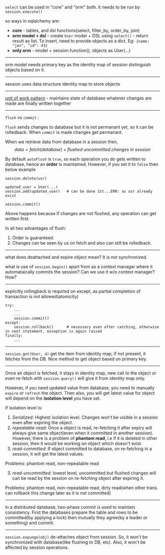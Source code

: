 `select` can be used in "core" and "orm" both.
it needs to be run by `session.execute()`

so ways in sqlalchemy are:

* **core** - tables, and dsl functions(select, filter_by, order_by, join)
* **orm model + dsl** - create `User` model + DSL using `select()` - return result as list. To insert, need to provide objects as a dict. Eg- `{name: "jon", "id": 43}`
* **only orm** - model + session.function(), objects as User(...)

---

orm model needs primary key as the identity map of session distinguish objects based on it.

---

session uses data structure identity map to store objects

---
[unit of work pattern](https://martinfowler.com/eaaCatalog/unitOfWork.html) - maintains state of database whatever changes are made are finally written together

---
`flush` vs `commit` : 

`flush` sends changes to database but it is not permanant yet, so it can be rolledback. When `commit` is made changes get permanant.

When we retrieve data from database in a session then, $$data = fetch(database) + flushed\ uncommitted\ changes\ in\ session$$

By default `autoFlush` is `true`, so each operation you do gets written to database, hence an **order** is maintained. However, if you set it to `false` then below example
    
    
    session.delete(usr)

    updated_user = User(...)
    session.add(updated_user)   # can be done 1st...ERR: as usr already exist

    session.commit()

Above happens because if changes are not flushed, any operation can get written first.

In all two advantages of flush:
    
1. Order is guaranteed.
2. Changes can be seen by us on fetch and also can still be rolledback.

---
what does deattached and expire object mean? It is not synchronized.

what is use of `session.begin()` apart from as a context manager where it automataically commits the session? Can we use it w/o context manager? How? 

---
explicitly rollingback is required on except, as partial completion of transaction is not allowed(atomicity)

    try:
        ...
        ...
        session.commit()
    except:
        session.rollback()      # necessary even after catching, otherwise in next statement, exception is again raised
    finally:
        ...

---
`session.get(User, 4)` get the item from identity map, if not present, it fetches from the DB. Nice method to get object based on primary key.

---
Once an object is fetched, it stays in identity map, new call to the object or even re-fetch with `session.query()` will give it from identity map only. 

However, if you need updated value from database, you need to manually `expire` or `refresh` the object. Then also, you will get latest value for object will depend on the **isolation level** you have set.

If isolation level is:

1. *Serialized*: Highest isolation level. Changes won't be visible in a session even after expiring the object.
2. *repeatable-read*: Once a object is read, re-fetching it after expiry will always give same object(even when it committed in another session). However, there is a problem of **phantom read**, i.e if it is deleted in other session, then it would be working on object which doesn't exist.
3. *read-committed*: If object committed to database, on re-fetching in a session, it will get the latest values. 

Problems: phantom read, non-repeatable read

3. *read-uncommitted*: lowest level, uncommitted but flushed changes will can be read by the session on re-fetching object after expiring it.

Problems: phantom read, non-repeatable read, dirty read(when other trans. can rollback this change later as it is not committed)

---
In a distributed database, two-phase commit is used to maintain consistency. First the databases prepare the table and rows to be committed(by applying a lock) then mutually they agree(by a leader or something) and commit.

---
`session.expunge(obj)` de-attaches object from session. So, it won't be synchronized with database(like flushing to DB, etc). Also, it won't be affected by session operations.